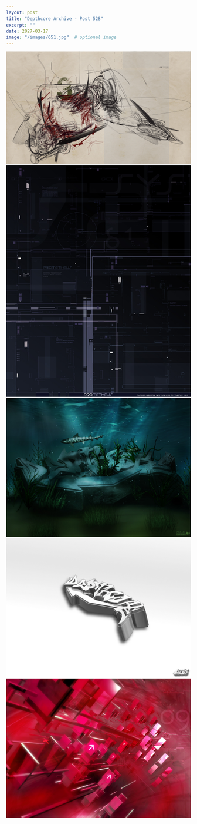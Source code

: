```yaml
---
layout: post
title: "Depthcore Archive - Post 528"
excerpt: ""
date: 2027-03-17
image: "/images/651.jpg"  # optional image
---
```


<img src="/images/651.jpg">
<img src="/images/652.jpg" alt="652.jpg"/>
<img src="/images/653.jpg" alt="653.jpg"/>
<img src="/images/654.jpg" alt="654.jpg"/>
<img src="/images/655.jpg" alt="655.jpg"/>
